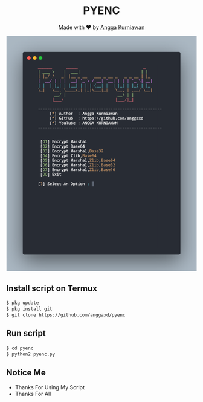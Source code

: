 <h1 align="center">
  PYENC
</h1>
</div>
<p align="center">
  Made with ❤️ by <a href="https://github.com/anggaxd">Angga Kurniawan</a>
</p>
<p align="center">
 <img src="https://raw.githubusercontent.com/anggaxd/anggaxd/master/20200822_001243.png" width="640" title="Menu" alt="Menu">
</p>

## Install script on Termux
```
$ pkg update
$ pkg install git 
$ git clone https://github.com/anggaxd/pyenc
```

## Run script
```
$ cd pyenc
$ python2 pyenc.py
```
## Notice Me
* Thanks For Using My Script
* Thanks For All
